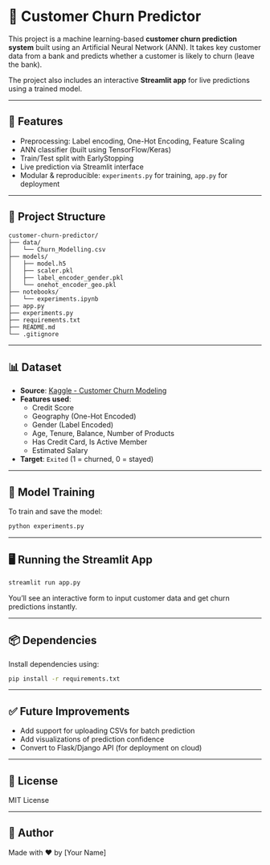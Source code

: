 # 🧠 Customer Churn Predictor

This project is a machine learning-based **customer churn prediction system** built using an Artificial Neural Network (ANN). It takes key customer data from a bank and predicts whether a customer is likely to churn (leave the bank).

The project also includes an interactive **Streamlit app** for live predictions using a trained model.

---

## 🚀 Features

- Preprocessing: Label encoding, One-Hot Encoding, Feature Scaling
- ANN classifier (built using TensorFlow/Keras)
- Train/Test split with EarlyStopping
- Live prediction via Streamlit interface
- Modular & reproducible: `experiments.py` for training, `app.py` for deployment

---

## 📁 Project Structure

```
customer-churn-predictor/
├── data/
│   └── Churn_Modelling.csv
├── models/
│   ├── model.h5
│   ├── scaler.pkl
│   ├── label_encoder_gender.pkl
│   └── onehot_encoder_geo.pkl
├── notebooks/
│   └── experiments.ipynb
├── app.py
├── experiments.py
├── requirements.txt
├── README.md
└── .gitignore
```

---

## 📊 Dataset

- **Source**: [Kaggle - Customer Churn Modeling](https://www.kaggle.com/datasets/shubhendra7/customer-churn-modeling)
- **Features used**:
  - Credit Score
  - Geography (One-Hot Encoded)
  - Gender (Label Encoded)
  - Age, Tenure, Balance, Number of Products
  - Has Credit Card, Is Active Member
  - Estimated Salary
- **Target**: `Exited` (1 = churned, 0 = stayed)

---

## 🧪 Model Training

To train and save the model:

```bash
python experiments.py
```

---

## 🖥️ Running the Streamlit App

```bash
streamlit run app.py
```

You’ll see an interactive form to input customer data and get churn predictions instantly.

---

## 📦 Dependencies

Install dependencies using:

```bash
pip install -r requirements.txt
```

---

## ✅ Future Improvements

- Add support for uploading CSVs for batch prediction
- Add visualizations of prediction confidence
- Convert to Flask/Django API (for deployment on cloud)

---

## 🔗 License

MIT License

---

## 👤 Author

Made with ❤️ by [Your Name]
